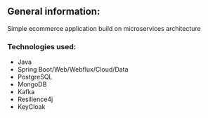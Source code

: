 ## General information:
Simple ecommerce application build on microservices architecture

### Technologies used:
* Java
* Spring Boot/Web/Webflux/Cloud/Data
* PostgreSQL
* MongoDB
* Kafka
* Resilience4j
* KeyCloak
